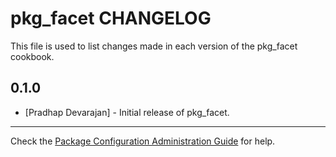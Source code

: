 pkg_facet CHANGELOG
===================

This file is used to list changes made in each version of the pkg_facet cookbook.

0.1.0
-----
- [Pradhap Devarajan] - Initial release of pkg_facet.

- - -
Check the [Package Configuration Administration Guide](https://docs.oracle.com/cd/E26502_01/html/E28984/gmagn.html) for help.


